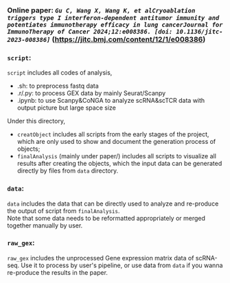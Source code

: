 ### Online paper: ___`Gu C, Wang X, Wang K, et alCryoablation triggers type I interferon-dependent antitumor immunity and potentiates immunotherapy efficacy in lung cancerJournal for ImmunoTherapy of Cancer 2024;12:e008386. [doi: 10.1136/jitc-2023-008386]`___ (https://jitc.bmj.com/content/12/1/e008386)  

### `script`:  
`script` includes all codes of analysis, 
   - .sh: to preprocess fastq data  
   - .r/.py: to process GEX data by mainly Seurat/Scanpy  
   - .ipynb: to use Scanpy&CoNGA to analyze scRNA&scTCR data with output picture but large space size

Under this directory,  
  - `creatObject` includes all scripts from the early stages of the project, which are only used to show and document the generation process of objects;  
   - `finalAnalysis` (mainly under paper/) includes all scripts to visualize all results after creating the objects, which the input data can be generated directly by files from `data` directory.  
    
### `data`:  
`data` includes the data that can be directly used to analyze and re-produce the output of script from `finalAnalysis`.  
Note that some data needs to be reformatted appropriately or merged together manually by user.  
  
### `raw_gex`:  
`raw_gex` includes the unprocessed Gene expression matrix data of scRNA-seq. Use it to process by user's pipeline, or use data from `data` if you wanna re-produce the results in the paper.  

